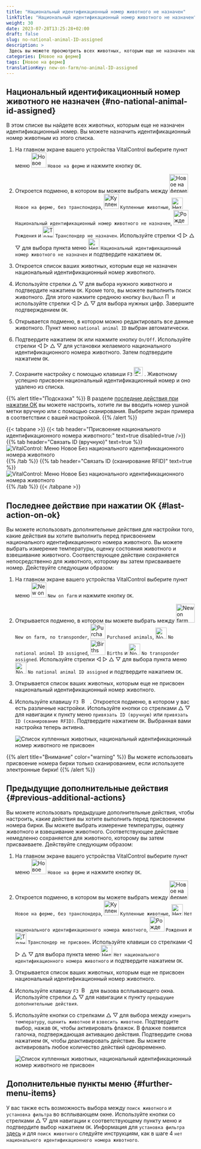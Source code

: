 ```yaml
---
title: "Национальный идентификационный номер животного не назначен"
linkTitle: "Национальный идентификационный номер животного не назначен"
weight: 30
date: 2023-07-28T13:25:28+02:00
draft: false
slug: no-national-animal-ID-assigned
description: >
 Здесь вы можете просмотреть всех животных, которым еще не назначен национальный идентификационный номер животного, и назначить национальный идентификационный номер животного.
categories: [Новое на ферме]
tags: [Новое на ферме]
translationKey: new-on-farm/no-animal-ID-assigned
---
```

## Национальный идентификационный номер животного не назначен {#no-national-animal-id-assigned}

В этом списке вы найдете всех животных, которым еще не назначен идентификационный номер. Вы можете назначить идентификационный номер животным из этого списка.

1. На главном экране вашего устройства VitalControl выберите пункт меню <img src="/icons/main/new-on-farm.svg" width="40" align="bottom" alt="Новое на ферме" /> `Новое на ферме` и нажмите кнопку `OK`.

2. Откроется подменю, в котором вы можете выбрать между <img src="/icons/registration/new-on-farm-no-transponder.svg" width="50" align="bottom" alt="Новое на ферме, без транспондера" /> `Новое на ферме, без транспондера`, <img src="/icons/main/new-on-farm.svg" width="40" align="bottom" alt="Купленные животные" /> `Купленные животные`, <img src="/icons/registration/no-eartag-number.svg" width="30" align="bottom" alt="Нет национального идентификационного номера животного" /> `Национальный идентификационный номер животного не назначен`, <img src="/icons/main/births.svg" width="40" align="bottom" alt="Рождения" /> `Рождения` и <img src="/icons/registration/no-transponder.svg" width="30" align="bottom" alt="Транспондер не назначен" /> `Транспондер не назначен`. Используйте стрелки ◁ ▷ △ ▽ для выбора пункта меню <img src="/icons/registration/no-eartag-number.svg" width="30" align="bottom" alt="Нет национального идентификационного номера животного" /> `Национальный идентификационный номер животного не назначен` и подтвердите нажатием `OK`.

3. Откроется список ваших животных, которым еще не назначен национальный идентификационный номер животного.

4. Используйте стрелки △ ▽ для выбора нужного животного и подтвердите нажатием `OK`. Кроме того, вы можете выполнить поиск животного. Для этого нажмите среднюю кнопку `Вкл/Выкл` <img src="/icons/footer/search.svg" width="15" align="bottom" alt="Поиск" /> и используйте стрелки ◁ ▷ △ ▽ для выбора нужных цифр. Завершите подтверждением `OK`.

5. Открывается подменю, в котором можно редактировать все данные животного. Пункт меню `national animal ID` выбран автоматически.

6. Подтвердите нажатием `OK` или нажмите кнопку `On/Off`. Используйте стрелки ◁ ▷ △ ▽ для установки желаемого национального идентификационного номера животного. Затем подтвердите нажатием `OK`.

7. Сохраните настройку с помощью клавиши `F3` <img src="/icons/footer/save.svg" width="24" align="bottom" alt="Save" />&nbsp;. Животному успешно присвоен национальный идентификационный номер и оно удалено из списка.

{{% alert title="Подсказка" %}}
В разделе [последние действия при нажатии OK](#последнее-действие-при-нажатии-ok) вы можете настроить, хотите ли вы вводить номер ушной метки вручную или с помощью сканирования. Выберите экран примера в соответствии с вашей настройкой.
{{% /alert %}}

{{< tabpane >}}
{{< tab header="Присвоение национального идентификационного номера животного:" text=true disabled=true />}}
{{% tab header="Связать ID (вручную)" text=true %}}
![VitalControl: Меню Новое Без национального идентификационного номера животного](../images/noanimalID.png "Связать ID (вручную)")
{{% /tab %}}
{{% tab header="Связать ID (сканирование RFID)" text=true %}}
![VitalControl: Меню Новое Без национального идентификационного номера животного](../images/noanimalID-scan.png "Связать ID (сканирование RFID)")
{{% /tab %}}
{{< /tabpane >}}        

## Последнее действие при нажатии OK {#last-action-on-ok}

Вы можете использовать дополнительные действия для настройки того, какие действия вы хотите выполнить перед присвоением национального идентификационного номера животного. Вы можете выбрать измерение температуры, оценку состояния животного и взвешивание животного. Соответствующее действие сохраняется непосредственно для животного, которому вы затем присваиваете номер. Действуйте следующим образом:

1. На главном экране вашего устройства VitalControl выберите пункт меню <img src="/icons/main/new-on-farm.svg" width="40" align="bottom" alt="New on farm" /> `New on farm` и нажмите кнопку `OK`.

2. Открывается подменю, в котором вы можете выбрать между <img src="/icons/registration/new-on-farm-no-transponder.svg" width="50" align="bottom" alt="New on farm, no transponder" /> `New on farm, no transponder`, <img src="/icons/main/new-on-farm.svg" width="40" align="bottom" alt="Purchased animals" /> `Purchased animals`, <img src="/icons/registration/no-eartag-number.svg" width="30" align="bottom" alt="No national animal ID" /> `No national animal ID assigned`, <img src="/icons/main/births.svg" width="40" align="bottom" alt="Births" /> `Births` и <img src="/icons/registration/no-transponder.svg" width="30" align="bottom" alt="No transponder assigned" /> `No transponder assigned`. Используйте стрелки ◁ ▷ △ ▽ для выбора пункта меню <img src="/icons/registration/no-eartag-number.svg" width="30" align="bottom" alt="No national animal ID" /> `No national animal ID assigned` и подтвердите нажатием `OK`.

3. Открывается список ваших животных, которым еще не присвоен национальный идентификационный номер животного.

4. Используйте клавишу `F3` &nbsp;<img src="/icons/footer/open-popup.svg" width="15" align="bottom" alt="Вызов подменю" />&nbsp; . Откроется подменю, в котором у вас есть различные настройки. Используйте кнопки со стрелками △ ▽ для навигации к пункту меню `привязать ID (вручную)` или `привязать ID (сканирование RFID)`. Подтвердите нажатием `OK`. Выбранная вами настройка теперь активна.

    ![Список купленных животных, национальный идентификационный номер животного не присвоен](../images/link.png "Национальный идентификационный номер животного не присвоен, Связь")

{{% alert title="Внимание" color="warning" %}}
Вы можете использовать присвоение номера бирки только сканированием, если используете электронные бирки!
{{% /alert %}}

## Предыдущие дополнительные действия {#previous-additional-actions}

Вы можете использовать предыдущие дополнительные действия, чтобы настроить, какие действия вы хотите выполнить перед присвоением номера бирки. Вы можете выбрать измерение температуры, оценку животного и взвешивание животного. Соответствующее действие немедленно сохраняется для животного, которому вы затем присваиваете. Действуйте следующим образом:

1. На главном экране вашего устройства VitalControl выберите пункт меню <img src="/icons/main/new-on-farm.svg" width="40" align="bottom" alt="Новое на ферме" /> `Новое на ферме` и нажмите кнопку `OK`.

2. Откроется подменю, в котором вы можете выбрать между <img src="/icons/registration/new-on-farm-no-transponder.svg" width="50" align="bottom" alt="Новое на ферме, без транспондера" /> `Новое на ферме, без транспондера`, <img src="/icons/main/new-on-farm.svg" width="40" align="bottom" alt="Купленные животные" /> `Купленные животные`, <img src="/icons/registration/no-eartag-number.svg" width="30" align="bottom" alt="Нет национального идентификационного номера животного" /> `Нет национального идентификационного номера животного`, <img src="/icons/main/births.svg" width="40" align="bottom" alt="Рождения" /> `Рождения` и <img src="/icons/registration/no-transponder.svg" width="30" align="bottom" alt="Транспондер не присвоен" /> `Транспондер не присвоен`. Используйте клавиши со стрелками ◁ ▷ △ ▽ для выбора пункта меню <img src="/icons/registration/no-eartag-number.svg" width="30" align="bottom" alt="Нет национального идентификационного номера животного" /> `Нет национального идентификационного номера животного` и подтвердите нажатием `OK`.

3. Открывается список ваших животных, которым еще не присвоен национальный идентификационный номер животного.

4. Используйте клавишу `F3` &nbsp;<img src="/icons/footer/open-popup.svg" width="15" align="bottom" alt="Вызов всплывающего окна" />&nbsp; для вызова всплывающего окна. Используйте стрелки △ ▽ для навигации к пункту `предыдущие дополнительные действия`.

5. Используйте кнопки со стрелками △ ▽ для выбора между `измерить температуру`, `оценить животное` и `взвесить животное`. Подтвердите выбор, нажав `OK`, чтобы активировать флажок. В флажке появится галочка, подтверждающая активацию действия. Подтвердите снова нажатием `OK`, чтобы деактивировать действие. Вы можете активировать любое количество действий одновременно.

    ![Список купленных животных, национальный идентификационный номер животного не присвоен](../images/aidditional-actions.png "Национальный идентификационный номер животного не присвоен, Ссылка")

 ## Дополнительные пункты меню {#further-menu-items}

У вас также есть возможность выбора между `поиск животного` и `установка фильтра` во всплывающем окне. Используйте кнопки со стрелками △ ▽ для навигации к соответствующему пункту меню и подтвердите выбор нажатием `OK`. Информация для `установка фильтра` [здесь](/ru/docs/filter/) и для `поиск животного` следуйте инструкциям, как в шаге 4 `нет национального идентификационного номера животного`.

